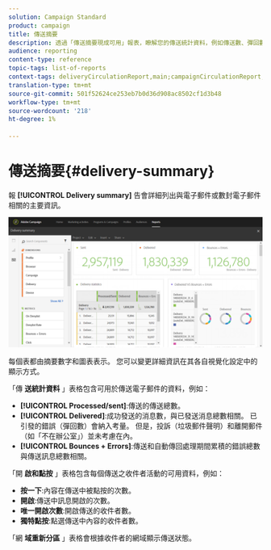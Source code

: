 ```yaml
---
solution: Campaign Standard
product: campaign
title: 傳送摘要
description: 透過「傳送摘要現成可用」報表，瞭解您的傳送統計資料，例如傳送數、彈回數和開啟數。
audience: reporting
content-type: reference
topic-tags: list-of-reports
context-tags: deliveryCirculationReport,main;campaignCirculationReport,main;programCirculationReport,main
translation-type: tm+mt
source-git-commit: 501f52624ce253eb7b0d36d908ac8502cf1d3b48
workflow-type: tm+mt
source-wordcount: '218'
ht-degree: 1%

---
```



# 傳送摘要{#delivery-summary}

報 **[!UICONTROL Delivery summary]** 告會詳細列出與電子郵件或數封電子郵件相關的主要資訊。

![](assets/campaign_reports_1.png)

每個表都由摘要數字和圖表表示。 您可以變更詳細資訊在其各自視覺化設定中的顯示方式。

「傳 **送統計資料** 」表格包含可用於傳送電子郵件的資料，例如：

* **[!UICONTROL Processed/sent]**:傳送的傳送總數。
* **[!UICONTROL Delivered]**:成功發送的消息數，與已發送消息總數相關。 已引發的錯誤（彈回數）會納入考量。 但是，投訴（垃圾郵件聲明）和離開郵件（如「不在辦公室」）並未考慮在內。
* **[!UICONTROL Bounces + Errors]**:傳送和自動傳回處理期間累積的錯誤總數與傳送訊息總數相關。

「開 **啟和點按** 」表格包含每個傳送之收件者活動的可用資料，例如：

* **按一下**:內容在傳送中被點按的次數。
* **開啟**:傳送中訊息開啟的次數。
* **唯一開啟次數**:開啟傳送的收件者數。
* **獨特點按**:點選傳送中內容的收件者數。

「網 **域重新分區** 」表格會根據收件者的網域顯示傳送狀態。
